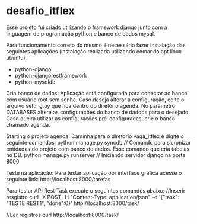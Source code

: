 # desafio_itflex


Esse projeto fui criado utilizando o framework django junto com a linguagem de programação python e banco de dados mysql.

Para funcionamento correto do mesmo é necessário fazer instalação das seguintes aplicações (instalação realizada utilizando comando apt linux ubuntu).
- python-django
- python-djangorestframework
- python-mysqldb

Cria banco de dados:
Aplicação está configurada para conectar ao banco com usuário root sem senha.
Caso deseja alterar a configuração, edite o arquivo setting.py que fica dentro do diretório agenda.
No parâmetro DATABASES altere as configurações do banco de dadods para o desejado.
Caso queira utilizar as configurações pré-configuradas, crie o banco chamado agenda.

Starting o projeto agenda:
Caminha para o diretorio vaga_itflex e digite o seguinte comandos:
python manage.py syncdb // Comando para sicronizar entidades do projeto com banco de dados. Esse comando que cria tabelas no DB.
python manage.py runserver // Iniciando servidor django na porta 8000

Teste na aplicação:
Para testar aplicação por interface gráfica acesse o seguinte link:
http://localhost:8000/tarefas

Para testar API Rest Task execute o seguintes comandos abaixo:
//Inserir resgistro
curl -X POST -H "Content-Type: application/json" -d '{"task": "TESTE REST1", "done":0}' http://localhost:8000/task/

//Ler registros
curl http://localhost:8000/task/
